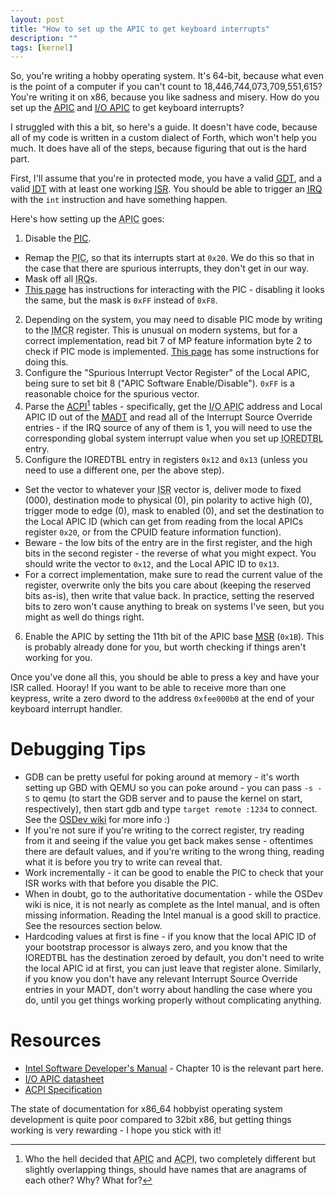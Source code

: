 ```yaml
---
layout: post
title: "How to set up the APIC to get keyboard interrupts"
description: ""
tags: [kernel]
---
```


So, you're writing a hobby operating system. It's 64-bit, because what even is the point of a computer if you can't count to 18,446,744,073,709,551,615? You're writing it on x86, because you like sadness and misery. How do you set up the <abbr title="Advanced Programmable Interrupt Controller">[APIC](https://wiki.osdev.org/APIC)</abbr> and <abbr title="Input/Output Advanced Programmable Interrupt Controller">[I/O APIC](https://wiki.osdev.org/IOAPIC)</abbr> to get keyboard interrupts?

I struggled with this a bit, so here's a guide. It doesn't have code, because all of my code is written in a custom dialect of Forth, which won't help you much. It does have all of the steps, because figuring that out is the hard part.

First, I'll assume that you're in protected mode, you have a valid <abbr title="Global Descriptor Table">[GDT](https://wiki.osdev.org/GDT)</abbr>, and a valid <abbr title="Interrupt Descriptor Table">[IDT](https://wiki.osdev.org/IDT)</abbr> with at least one working <abbr title="Interrupt Service Routine">[ISR](https://wiki.osdev.org/ISR)</abbr>. You should be able to trigger an <abbr title="Interrupt Request">[IRQ](https://wiki.osdev.org/IRQ)</abbr> with the `int` instruction and have something happen.

Here's how setting up the <abbr title="Advanced Programmable Interrupt Controller">APIC</abbr> goes:

1. Disable the <abbr title="Programmable Interrupt Controller">[PIC](https://wiki.osdev.org/PIC)</abbr>.
  * Remap the <abbr title="Programmable Interrupt Controller">PIC</abbr>, so that its interrupts start at `0x20`. We do this so that in the case that there are spurious interrupts, they don't get in our way.
  * Mask off all <abbr title="Interrupt Request">IRQ</abbr>s.
  * [This page](https://web.archive.org/web/20140628205356/www.acm.uiuc.edu/sigops/roll_your_own/i386/irq.html) has instructions for interacting with the PIC - disabling it looks the same, but the mask is `0xFF` instead of `0xF8`.
2. Depending on the system, you may need to disable PIC mode by writing to the <abbr title="Interrupt Mode Control Register">IMCR</abbr> register. This is unusual on modern systems, but for a correct implementation, read bit 7 of MP feature information byte 2 to check if PIC mode is implemented. [This page](http://zygomatic.sourceforge.net/devref/group__arch__ia32__apic.html) has some instructions for doing this.
3. Configure the "Spurious Interrupt Vector Register" of the Local APIC, being sure to set bit 8 ("APIC Software Enable/Disable"). `0xFF` is a reasonable choice for the spurious vector.
4. Parse the <abbr title="Advanced Configuration and Power Interface">[ACPI](https://wiki.osdev.org/ACPI)</abbr>[^1] tables - specifically, get the <abbr title="Input/Output Advanced Programmable Interrupt Controller">I/O APIC</abbr> address and Local APIC ID out of the <abbr title="Multiple APIC Description Table">[MADT](https://wiki.osdev.org/MADT)</abbr> and read all of the Interrupt Source Override entries - if the IRQ source of any of them is 1, you will need to use the corresponding global system interrupt value when you set up <abbr title="I/O Redirection Table">IOREDTBL</abbr> entry.
5. Configure the IOREDTBL entry in registers `0x12` and `0x13` (unless you need to use a different one, per the above step).
  * Set the vector to whatever your <abbr title="Interrupt Service Routine">ISR</abbr> vector is, deliver mode to fixed (000), destination mode to physical (0), pin polarity to active high (0), trigger mode to edge (0), mask to enabled (0), and set the destination to the Local APIC ID (which can get from reading from the local APICs register `0x20`, or from the CPUID feature information function).
  * Beware - the low bits of the entry are in the first register, and the high bits in the second register - the reverse of what you might expect. You should write the vector to `0x12`, and the Local APIC ID to `0x13`.
  * For a correct implementation, make sure to read the current value of the register, overwrite only the bits you care about (keeping the reserved bits as-is), then write that value back. In practice, setting the reserved bits to zero won't cause anything to break on systems I've seen, but you might as well do things right.
6. Enable the APIC by setting the 11th bit of the APIC base <abbr title="Model Specific Register">[MSR](https://wiki.osdev.org/MSR)</abbr> (`0x1B`). This is probably already done for you, but worth checking if things aren't working for you.

Once you've done all this, you should be able to press a key and have your ISR called. Hooray! If you want to be able to receive more than one keypress, write a zero dword to the address `0xfee000b0` at the end of your keyboard interrupt handler.

# Debugging Tips

* GDB can be pretty useful for poking around at memory - it's worth setting up GBD with QEMU so you can poke around - you can pass `-s -S` to qemu (to start the GDB server and to pause the kernel on start, respectively), then start gdb and type `target remote :1234` to connect. See the [OSDev wiki](https://wiki.osdev.org/QEMU#GDB-Stub) for more info :)
* If you're not sure if you're writing to the correct register, try reading from it and seeing if the value you get back makes sense - oftentimes there are default values, and if you're writing to the wrong thing, reading what it is before you try to write can reveal that.
* Work incrementally - it can be good to enable the PIC to check that your ISR works with that before you disable the PIC.
* When in doubt, go to the authoritative documentation - while the OSDev wiki is nice, it is not nearly as complete as the Intel manual, and is often missing information. Reading the Intel manual is a good skill to practice. See the resources section below.
* Hardcoding values at first is fine - if you know that the local APIC ID of your bootstrap processor is always zero, and you know that the IOREDTBL has the destination zeroed by default, you don't need to write the local APIC id at first, you can just leave that register alone. Similarly, if you know you don't have any relevant Interrupt Source Override entries in your MADT, don't worry about handling the case where you do, until you get things working properly without complicating anything.

# Resources

* [Intel Software Developer's Manual](https://www.intel.com/content/dam/www/public/us/en/documents/manuals/64-ia-32-architectures-software-developer-vol-3a-part-1-manual.pdf) - Chapter 10 is the relevant part here.
* [I/O APIC datasheet](https://pdos.csail.mit.edu/6.828/2014/readings/ia32/ioapic.pdf)
* [ACPI Specification](https://uefi.org/sites/default/files/resources/ACPI_5_1release.pdf)

The state of documentation for x86_64 hobbyist operating system development is quite poor compared to 32bit x86, but getting things working is very rewarding - I hope you stick with it!

[^1]: Who the hell decided that <abbr title="Advanced Programmable Interrupt Controller">APIC</abbr> and <abbr title="Advanced Configuration and Power Interface">ACPI</abbr>, two completely different but slightly overlapping things, should have names that are anagrams of each other? Why? What for?
